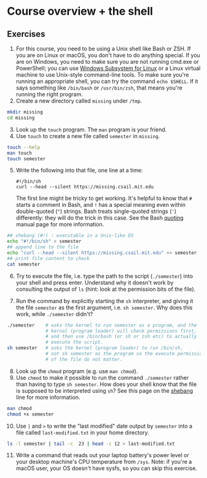 # Course overview + the shell

## Exercises
 1. For this course, you need to be using a Unix shell like Bash or ZSH. If you
    are on Linux or macOS, you don't have to do anything special. If you are on
    Windows, you need to make sure you are not running cmd.exe or PowerShell;
    you can use [Windows Subsystem for
    Linux](https://docs.microsoft.com/en-us/windows/wsl/) or a Linux virtual
    machine to use Unix-style command-line tools. To make sure you're running
    an appropriate shell, you can try the command `echo $SHELL`. If it says
    something like `/bin/bash` or `/usr/bin/zsh`, that means you're running the
    right program.
 2. Create a new directory called `missing` under `/tmp`.

```bash
mkdir missing
cd missing
```

 3. Look up the `touch` program. The `man` program is your friend.
 4. Use `touch` to create a new file called `semester` in `missing`.

```bash
touch --help
man touch
touch semester
```

 5. Write the following into that file, one line at a time:
    ```
    #!/bin/sh
    curl --head --silent https://missing.csail.mit.edu
    ```
    The first line might be tricky to get working. It's helpful to know that
    `#` starts a comment in Bash, and `!` has a special meaning even within
    double-quoted (`"`) strings. Bash treats single-quoted strings (`'`)
    differently: they will do the trick in this case. See the Bash
    [quoting](https://www.gnu.org/software/bash/manual/html_node/Quoting.html)
    manual page for more information.

```bash
## shebang (#!) : executable in a Unix-like OS
echo "#!/bin/sh" > semester
## append line to the file
echo "curl --head --silent https://missing.csail.mit.edu" >> semester
## print file content to check
cat semester
```

 6. Try to execute the file, i.e. type the path to the script (`./semester`)
    into your shell and press enter. Understand why it doesn't work by
    consulting the output of `ls` (hint: look at the permission bits of the
    file).

 7. Run the command by explicitly starting the `sh` interpreter, and giving it
    the file `semester` as the first argument, i.e. `sh semester`. Why does
    this work, while `./semester` didn't?

```bash
./semester    # asks the kernel to run semester as a program, and the
              # kernal (program loader) will check permissions first,
              # and then use /bin/bash (or sh or zsh etc) to actually
              # execute the script.
sh semester   # asks the kernel (program loader) to run /bin/sh,
              # not sh semester as the program so the execute permissions
              # of the file do not matter.
```

 8. Look up the `chmod` program (e.g. use `man chmod`).
 9. Use `chmod` to make it possible to run the command `./semester` rather than
    having to type `sh semester`. How does your shell know that the file is
    supposed to be interpreted using `sh`? See this page on the
    [shebang](https://en.wikipedia.org/wiki/Shebang_(Unix)) line for more
    information.

```bash
man chmod
chmod +x semester
```

 10. Use `|` and `>` to write the "last modified" date output by
    `semester` into a file called `last-modified.txt` in your home
    directory.

```bash
ls -l semester | tail -c  23 | head -c 12 > last-modified.txt
```

 11. Write a command that reads out your laptop battery's power level or your
    desktop machine's CPU temperature from `/sys`. Note: if you're a macOS
    user, your OS doesn't have sysfs, so you can skip this exercise.
